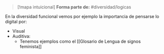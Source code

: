 > [!mapa intuicional]
> **Forma parte de:** #diversidad/logicas 
> 



En la diversidad funcional vemos por ejemplo la importancia de pensarse lo digital por:

- Visual
- Auditiva:
	- Tenemos ejemplos como el [[Glosario de Lengua de signos feminista]]
